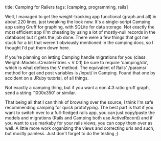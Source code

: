title:  Camping for Railers
tags:   [camping, programming, rails]

Well, I managed to get the weight-tracking app functional (graph and all) in about 220 lines, just tweaking the look now. It's a single-script Camping app using Gruff for graphing, with SQLite for data storage. Not exactly the most efficient app (I'm cheating by using a lot of mostly-null records in the database) but it gets the job done.
There were a few things that got me stuck for a bit that weren't obviously mentioned in the camping docs, so I thought I'd put them down here.

If you're planning on letting Camping handle migrations for you (class Weight::Models::CreateEntries < V 0.1) be sure to require 'camping/db', which is what defines the V method.
The equivalent of Rails' /params/ method for get and post variables is /input/ in Camping. Found that one by accident on a JRuby tutorial, of all things.

Not exactly a camping thing, but if you want a non 4:3 ratio gruff graph, send a string '1000x350' or similar.

That being all that I can think of browsing over the source, I think I'm safe recommending camping for quick prototyping. The best part is that if you want to switch over to a full-fledged rails app, you can just copy/paste the models and migrations (Rails and Camping both use ActiveRecord) and if you want to use markaby for your rails views, you can copy them over as well. A little more work organizing the views and correcting urls and such, but mostly painless. Just don't forget to do the testing ;)

